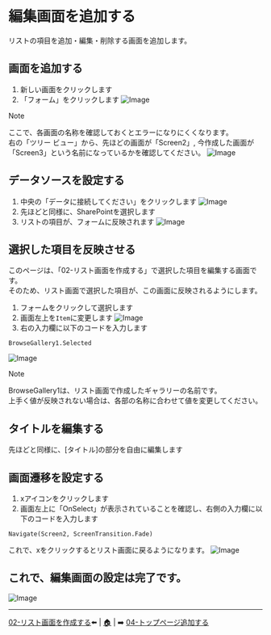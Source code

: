 # 編集画面を追加する
リストの項目を追加・編集・削除する画面を追加します。

## 画面を追加する
1. 新しい画面をクリックします
2. 「フォーム」をクリックします
![Image](image/Edit/01.png)
> [!Note]
> ここで、各画面の名称を確認しておくとエラーになりにくくなります。<br>
> 右の「ツリー ビュー」から、先ほどの画面が「Screen2」, 今作成した画面が「Screen3」という名前になっているかを確認してください。
> ![Image](image/Edit/02.png)

## データソースを設定する
1. 中央の「データに接続してください」をクリックします
![Image](image/Edit/03.png)
2. 先ほどと同様に、SharePointを選択します
3. リストの項目が、フォームに反映されます
![Image](image/Edit/04.png)

## 選択した項目を反映させる
このページは、「02-リスト画面を作成する」で選択した項目を編集する画面です。<br>
そのため、リスト画面で選択した項目が、この画面に反映されるようにします。
1. フォームをクリックして選択します
2. 画面左上を```Item```に変更します
![Image](image/Edit/05.png)
3. 右の入力欄に以下のコードを入力します
```
BrowseGallery1.Selected
```
![Image](image/Edit/06.png)
> [!Note]
> BrowseGallery1は、リスト画面で作成したギャラリーの名前です。<br>
> 上手く値が反映されない場合は、各部の名称に合わせて値を変更してください。<br>

## タイトルを編集する
先ほどと同様に、[タイトル]の部分を自由に編集します

## 画面遷移を設定する
1. xアイコンをクリックします
2. 画面左上に「OnSelect」が表示されていることを確認し、右側の入力欄に以下のコードを入力します
```
Navigate(Screen2, ScreenTransition.Fade)
```
これで、xをクリックするとリスト画面に戻るようになります。
![Image](image/Edit/07.png)

## これで、編集画面の設定は完了です。
![Image](image/Edit/Last.png)

---
[02-リスト画面を作成する](./02-createlist.md)⬅️ | [🏠](./README.md) | ➡️ [04-トップページ追加する](./04-createstartpage.md)
